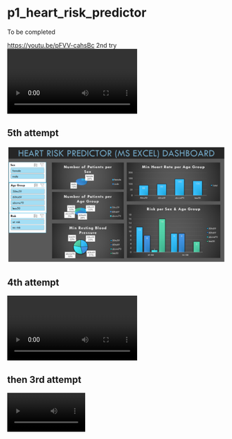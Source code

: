 # p1_heart_risk_predictor

To be completed

https://youtu.be/pFVV-cahsBc 
 2nd try 
<video src="https://user-images.githubusercontent.com/126239/151127893-5c98ba8d-c431-4a25-bb1f-e0b33645a2b6.mp4"></video>

## 5th attempt
[![Watch the video](https://github.com/auds-hobbies/p1_heart_risk_predictor/blob/main/github_heart_risk_excel_dashboard.png)](https://youtu.be/pFVV-cahsBc) 



## 4th attempt
 

<video src="https://github.com/auds-hobbies/p1_heart_risk_predictor/blob/main/youtube%20test%20video%20480.mp4"></video>  

## then 3rd attempt

 <video src='https://youtu.be/pFVV-cahsBc' width=180/> 

[![Watch the video](https://i.stack.imgur.com/Vp2cE.png)](https://youtu.be/vt5fpE0bzSY) 

and then my newly created channel 


[![Watch the video]](https://youtu.be/pFVV-cahsBc)
